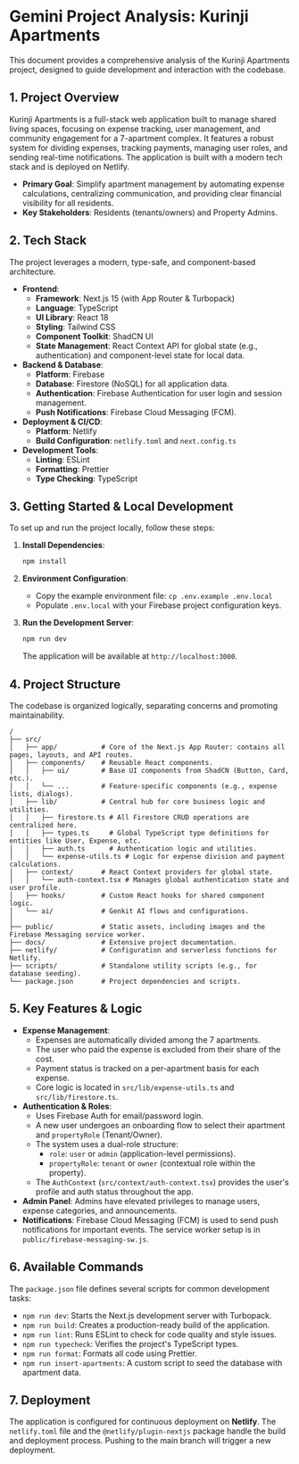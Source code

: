# Gemini Project Analysis: Kurinji Apartments

This document provides a comprehensive analysis of the Kurinji Apartments project, designed to guide development and interaction with the codebase.

## 1. Project Overview

Kurinji Apartments is a full-stack web application built to manage shared living spaces, focusing on expense tracking, user management, and community engagement for a 7-apartment complex. It features a robust system for dividing expenses, tracking payments, managing user roles, and sending real-time notifications. The application is built with a modern tech stack and is deployed on Netlify.

- **Primary Goal**: Simplify apartment management by automating expense calculations, centralizing communication, and providing clear financial visibility for all residents.
- **Key Stakeholders**: Residents (tenants/owners) and Property Admins.

## 2. Tech Stack

The project leverages a modern, type-safe, and component-based architecture.

- **Frontend**:
  - **Framework**: Next.js 15 (with App Router & Turbopack)
  - **Language**: TypeScript
  - **UI Library**: React 18
  - **Styling**: Tailwind CSS
  - **Component Toolkit**: ShadCN UI
  - **State Management**: React Context API for global state (e.g., authentication) and component-level state for local data.
- **Backend & Database**:
  - **Platform**: Firebase
  - **Database**: Firestore (NoSQL) for all application data.
  - **Authentication**: Firebase Authentication for user login and session management.
  - **Push Notifications**: Firebase Cloud Messaging (FCM).
- **Deployment & CI/CD**:
  - **Platform**: Netlify
  - **Build Configuration**: `netlify.toml` and `next.config.ts`
- **Development Tools**:
  - **Linting**: ESLint
  - **Formatting**: Prettier
  - **Type Checking**: TypeScript

## 3. Getting Started & Local Development

To set up and run the project locally, follow these steps:

1. **Install Dependencies**:

   ```bash
   npm install
   ```

2. **Environment Configuration**:
   - Copy the example environment file: `cp .env.example .env.local`
   - Populate `.env.local` with your Firebase project configuration keys.
3. **Run the Development Server**:

   ```bash
   npm run dev
   ```

   The application will be available at `http://localhost:3000`.

## 4. Project Structure

The codebase is organized logically, separating concerns and promoting maintainability.

```
/
├── src/
│   ├── app/           # Core of the Next.js App Router: contains all pages, layouts, and API routes.
│   ├── components/    # Reusable React components.
│   │   ├── ui/        # Base UI components from ShadCN (Button, Card, etc.).
│   │   └── ...        # Feature-specific components (e.g., expense lists, dialogs).
│   ├── lib/           # Central hub for core business logic and utilities.
│   │   ├── firestore.ts # All Firestore CRUD operations are centralized here.
│   │   ├── types.ts     # Global TypeScript type definitions for entities like User, Expense, etc.
│   │   ├── auth.ts      # Authentication logic and utilities.
│   │   └── expense-utils.ts # Logic for expense division and payment calculations.
│   ├── context/       # React Context providers for global state.
│   │   └── auth-context.tsx # Manages global authentication state and user profile.
│   ├── hooks/         # Custom React hooks for shared component logic.
│   └── ai/            # Genkit AI flows and configurations.
│
├── public/            # Static assets, including images and the Firebase Messaging service worker.
├── docs/              # Extensive project documentation.
├── netlify/           # Configuration and serverless functions for Netlify.
├── scripts/           # Standalone utility scripts (e.g., for database seeding).
└── package.json       # Project dependencies and scripts.
```

## 5. Key Features & Logic

- **Expense Management**:
  - Expenses are automatically divided among the 7 apartments.
  - The user who paid the expense is excluded from their share of the cost.
  - Payment status is tracked on a per-apartment basis for each expense.
  - Core logic is located in `src/lib/expense-utils.ts` and `src/lib/firestore.ts`.
- **Authentication & Roles**:
  - Uses Firebase Auth for email/password login.
  - A new user undergoes an onboarding flow to select their apartment and `propertyRole` (Tenant/Owner).
  - The system uses a dual-role structure:
    - `role`: `user` or `admin` (application-level permissions).
    - `propertyRole`: `tenant` or `owner` (contextual role within the property).
  - The `AuthContext` (`src/context/auth-context.tsx`) provides the user's profile and auth status throughout the app.
- **Admin Panel**: Admins have elevated privileges to manage users, expense categories, and announcements.
- **Notifications**: Firebase Cloud Messaging (FCM) is used to send push notifications for important events. The service worker setup is in `public/firebase-messaging-sw.js`.

## 6. Available Commands

The `package.json` file defines several scripts for common development tasks:

- `npm run dev`: Starts the Next.js development server with Turbopack.
- `npm run build`: Creates a production-ready build of the application.
- `npm run lint`: Runs ESLint to check for code quality and style issues.
- `npm run typecheck`: Verifies the project's TypeScript types.
- `npm run format`: Formats all code using Prettier.
- `npm run insert-apartments`: A custom script to seed the database with apartment data.

## 7. Deployment

The application is configured for continuous deployment on **Netlify**. The `netlify.toml` file and the `@netlify/plugin-nextjs` package handle the build and deployment process. Pushing to the main branch will trigger a new deployment.
